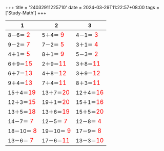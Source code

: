 +++ 
title = '24032911225710' 
date = 2024-03-29T11:22:57+08:00 
tags = ['Study-Math'] 
+++ 

1 | 2 | 3 
-- | -- | -- 
8－6＝<font color=red size=4> 2</font> | 5＋4＝<font color=red size=4> 9</font> | 4－1＝<font color=red size=4> 3</font> 
9－2＝<font color=red size=4> 7</font> | 7－2＝<font color=red size=4> 5</font> | 3＋1＝<font color=red size=4> 4</font> 
4＋1＝<font color=red size=4> 5</font> | 8＋1＝<font color=red size=4> 9</font> | 5－3＝<font color=red size=4> 2</font> 
6＋9＝<font color=red size=4>15</font> | 2＋9＝<font color=red size=4>11</font> | 3＋8＝<font color=red size=4>11</font> 
6＋7＝<font color=red size=4>13</font> | 4＋8＝<font color=red size=4>12</font> | 3＋9＝<font color=red size=4>12</font> 
9＋4＝<font color=red size=4>13</font> | 7＋4＝<font color=red size=4>11</font> | 8＋3＝<font color=red size=4>11</font> 
15＋4＝<font color=red size=4>19</font> | 13＋7＝<font color=red size=4>20</font> | 12＋4＝<font color=red size=4>16</font> 
12＋3＝<font color=red size=4>15</font> | 19＋1＝<font color=red size=4>20</font> | 15＋1＝<font color=red size=4>16</font> 
13＋5＝<font color=red size=4>18</font> | 13＋6＝<font color=red size=4>19</font> | 15＋5＝<font color=red size=4>20</font> 
14－7＝<font color=red size=4> 7</font> | 12－5＝<font color=red size=4> 7</font> | 12－8＝<font color=red size=4> 4</font> 
18－10＝<font color=red size=4> 8</font> | 19－10＝<font color=red size=4> 9</font> | 17－9＝<font color=red size=4> 8</font> 
13－6＝<font color=red size=4> 7</font> | 17－6＝<font color=red size=4>11</font> | 13－3＝<font color=red size=4>10</font> 

